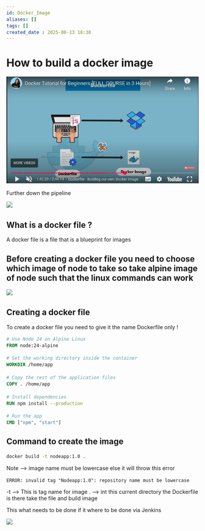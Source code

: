 ```yaml
---
id: Docker_Image
aliases: []
tags: []
created_date : 2025-08-13 18:30
---
```


# How to build a docker image 

![](../assets/imgs/Making%20a%20image.png)

Further down the pipeline 

![](Docker%20Pipeline.png)
## What is a docker file ? 

A docker file is a file that is a blueprint for images 

## Before creating a docker file you need to choose which image of node to take so take alpine image of node such that the linux commands can work 

![](Docker%20File.png)

## Creating a docker file 

To create a docker file you need to give it the name Dockerfile only !

```Dockerfile
# Use Node 24 on Alpine Linux
FROM node:24-alpine

# Set the working directory inside the container
WORKDIR /home/app

# Copy the rest of the application files
COPY . /home/app

# Install dependencies
RUN npm install --production

# Run the app
CMD ["npm", "start"]
```

## Command to create the image 

```bash
docker build -t nodeapp:1.0 .
```

Note --> image name must be lowercase else it will throw this error 

`ERROR: invalid tag "Nodeapp:1.0": repository name must be lowercase`

-t --> This is tag name for image 
. --> int this current directory the Dockerfile is there take the file and build image  


This what needs to be done if it where to be done via Jenkins 


![](Jenkins%20Flow.png)
